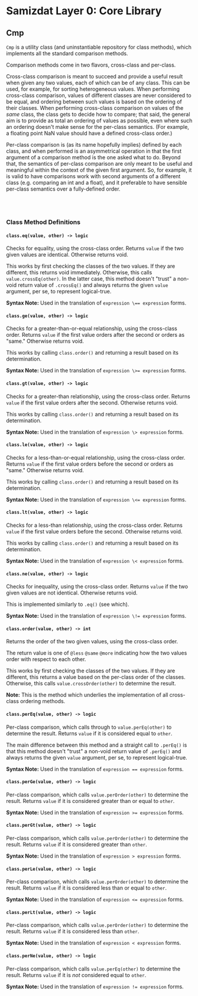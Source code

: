 Samizdat Layer 0: Core Library
==============================

Cmp
---

`Cmp` is a utility class (and uninstantiable repository for class methods),
which implements all the standard comparison methods.

Comparison methods come in two flavors, cross-class and per-class.

Cross-class comparison is meant to succeed and provide a useful result when
given any two values, each of which can be of any class. This can be used,
for example, for sorting heterogeneous values. When performing cross-class
comparison, values of different classes are never considered to be equal,
and ordering between such values is based on the ordering of their classes.
When performing cross-class comparison on values of the *same* class, the
class gets to decide how to compare; that said, the general aim is to provide
as total an ordering of values as possible, even where such an ordering
doesn't make sense for the per-class semantics. (For example, a floating
point NaN value should have a defined cross-class order.)

Per-class comparison is (as its name hopefully implies) defined by each
class, and when performed is an asymmetrical operation in that the first
argument of a comparison method is the one asked what to do. Beyond that,
the semantics of per-class comparison are only meant to be useful and
meaningful within the context of the given first argument. So, for example,
it is valid to have comparisons work with second arguments of a different
class (e.g. comparing an int and a float), and it preferable to have
sensible per-class semantics over a fully-defined order.


<br><br>
### Class Method Definitions

#### `class.eq(value, other) -> logic`

Checks for equality, using the cross-class order. Returns `value` if the
two given values are identical. Otherwise returns void.

This works by first checking the classes of the two values. If they are
different, this returns void immediately. Otherwise, this calls
`value.crossEq(other)`. In the latter case, this method doesn't "trust" a
non-void return value of `.crossEq()` and always returns the given `value`
argument, per se, to represent logical-true.

**Syntax Note:** Used in the translation of `expression \== expression` forms.

#### `class.ge(value, other) -> logic`

Checks for a greater-than-or-equal relationship, using the cross-class order.
Returns `value` if the first value orders after the second or orders as
"same." Otherwise returns void.

This works by calling `class.order()` and returning a result based on its
determination.

**Syntax Note:** Used in the translation of `expression \>= expression` forms.

#### `class.gt(value, other) -> logic`

Checks for a greater-than relationship, using the cross-class order. Returns
`value` if the first value orders after the second. Otherwise returns void.

This works by calling `class.order()` and returning a result based on its
determination.

**Syntax Note:** Used in the translation of `expression \> expression` forms.

#### `class.le(value, other) -> logic`

Checks for a less-than-or-equal relationship, using the cross-class order.
Returns `value` if the first value orders before the second or orders as
"same." Otherwise returns void.

This works by calling `class.order()` and returning a result based on its
determination.

**Syntax Note:** Used in the translation of `expression \<= expression` forms.

#### `class.lt(value, other) -> logic`

Checks for a less-than relationship, using the cross-class order. Returns
`value` if the first value orders before the second. Otherwise returns void.

This works by calling `class.order()` and returning a result based on its
determination.

**Syntax Note:** Used in the translation of `expression \< expression` forms.

#### `class.ne(value, other) -> logic`

Checks for inequality, using the cross-class order. Returns `value` if the two
given values are not identical. Otherwise returns void.

This is implemented similarly to `.eq()` (see which).

**Syntax Note:** Used in the translation of `expression \!= expression` forms.

#### `class.order(value, other) -> int`

Returns the order of the two given values, using the cross-class order.

The return value is one of `@less` `@same` `@more` indicating how the two
values order with respect to each other.

This works by first checking the classes of the two values. If they are
different, this returns a value based on the per-class order of the classes.
Otherwise, this calls `value.crossOrder(other)` to determine the result.

**Note:** This is the method which underlies the implementation
of all cross-class ordering methods.

#### `class.perEq(value, other) -> logic`

Per-class comparison, which calls through to `value.perEq(other)` to
determine the result. Returns `value` if it is considered equal to `other`.

The main difference between this method and a straight call to `.perEq()` is
that this method doesn't "trust" a non-void return value of `.perEq()` and
always returns the given `value` argument, per se, to represent logical-true.

**Syntax Note:** Used in the translation of `expression == expression` forms.

#### `class.perGe(value, other) -> logic`

Per-class comparison, which calls `value.perOrder(other)` to determine the
result. Returns `value` if it is considered greater than or equal to `other`.

**Syntax Note:** Used in the translation of `expression >= expression` forms.

#### `class.perGt(value, other) -> logic`

Per-class comparison, which calls `value.perOrder(other)` to determine the
result. Returns `value` if it is considered greater than `other`.

**Syntax Note:** Used in the translation of `expression > expression` forms.

#### `class.perLe(value, other) -> logic`

Per-class comparison, which calls `value.perOrder(other)` to determine the
result. Returns `value` if it is considered less than or equal to `other`.

**Syntax Note:** Used in the translation of `expression <= expression` forms.

#### `class.perLt(value, other) -> logic`

Per-class comparison, which calls `value.perOrder(other)` to determine the
result. Returns `value` if it is considered less than `other`.

**Syntax Note:** Used in the translation of `expression < expression` forms.

#### `class.perNe(value, other) -> logic`

Per-class comparison, which calls `value.perEq(other)` to determine the
result. Returns `value` if it is *not* considered equal to `other`.

**Syntax Note:** Used in the translation of `expression != expression` forms.
